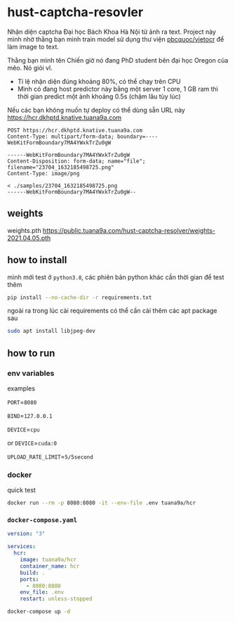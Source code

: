 # hust-captcha-resovler

Nhận diện captcha Đại học Bách Khoa Hà Nội từ ảnh ra text. Project này mình nhờ thằng bạn mình train model sử dụng thư viện [pbcquoc/vietocr](https://github.com/pbcquoc/vietocr) để làm image to text.

Thằng bạn mình tên Chiến giờ nó đang PhD student bên đại học Oregon của mẽo. Nó giỏi vl.

- Tỉ lệ nhận diện đúng khoảng 80%, có thể chạy trên CPU
- Mình có đang host predictor này bằng một server 1 core, 1 GB ram thì thời gian predict một ảnh khoảng 0.5s (chậm lâu tùy lúc)

Nếu các bạn không muốn tự deploy có thể dùng sẵn URL này https://hcr.dkhptd.knative.tuana9a.com

```http
POST https://hcr.dkhptd.knative.tuana9a.com
Content-Type: multipart/form-data; boundary=----WebKitFormBoundary7MA4YWxkTrZu0gW

------WebKitFormBoundary7MA4YWxkTrZu0gW
Content-Disposition: form-data; name="file"; filename="23704_1632185498725.png"
Content-Type: image/png

< ./samples/23704_1632185498725.png
------WebKitFormBoundary7MA4YWxkTrZu0gW--
```

## weights

weights.pth https://public.tuana9a.com/hust-captcha-resolver/weights-2021.04.05.pth

## how to install

mình mới test ở `python3.8`, các phiên bản python khác cần thời gian để test thêm

```bash
pip install --no-cache-dir -r requirements.txt
```

ngoài ra trong lúc cài requirements có thể cần cài thêm các apt package sau

```bash
sudo apt install libjpeg-dev
```

## how to run

### env variables

examples

`PORT`=`8080`

`BIND`=`127.0.0.1`

`DEVICE`=`cpu`

or `DEVICE`=`cuda:0`

`UPLOAD_RATE_LIMIT`=`5/5second`

### docker

quick test

```bash
docker run --rm -p 8080:8080 -it --env-file .env tuana9a/hcr
```

### `docker-compose.yaml`

```yaml
version: "3"

services:
  hcr:
    image: tuana9a/hcr
    container_name: hcr
    build: .
    ports:
      - 8080:8080
    env_file: .env
    restart: unless-stopped
```

```bash
docker-compose up -d
```
